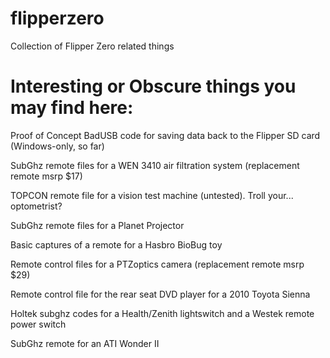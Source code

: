 # flipperzero
Collection of Flipper Zero related things

# Interesting or Obscure things you may find here:

Proof of Concept BadUSB code for saving data back to the Flipper SD card (Windows-only, so far)

SubGhz remote files for a WEN 3410 air filtration system (replacement remote msrp $17)

TOPCON remote file for a vision test machine (untested). Troll your... optometrist? 

SubGhz remote files for a Planet Projector

Basic captures of a remote for a Hasbro BioBug toy

Remote control files for a PTZoptics camera (replacement remote msrp $29)

Remote control file for the rear seat DVD player for a 2010 Toyota Sienna

Holtek subghz codes for a Health/Zenith lightswitch and a Westek remote power switch

SubGhz remote for an ATI Wonder II
